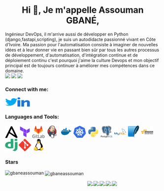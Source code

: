 <h1 align="center">Hi 👋, Je m'appelle Assouman GBANÉ,</h1>
Ingénieur DevOps, il m'arrive aussi de développer en Python (django,fastapi,scripting), je suis un autodidacte passionné vivant en Côte d'Ivoire.
Ma passion pour l'automatisation consiste à imaginer de nouvelles idées et à leur donner vie en passant bien sûr par tous les autres processus de développement, d'automatisation, d'intégration continue et de déploiement continu
c'est pourquoi j'aime la culture Devops et mon objectif principal est de toujours continuer à améliorer mes compétences dans ce domaine.



<div> <a href="https://twitter.com/GbaneAssouma" target="_blank"><img src="https://img.shields.io/badge/Twitter-1DA1F2?style=for-the-badge&logo=twitter&logoColor=white" target="_blank"></a>
<a href="https://www.linkedin.com/in/gbane-assouman" target="_blank"><img src="https://img.shields.io/badge/LinkedIn-0077B5?style=for-the-badge&logo=linkedin&logoColor=white" target="_blank"></a>
<a href="https://github.com/gbaneassouman" target="_blank"><img src="https://img.shields.io/badge/GitHub-100000?style=for-the-badge&logo=github&logoColor=white" target="_blank"></a>
</div><h3 align="left">Connect with me:</h3>
<p align="left">
<a href="https://twitter.com/GbaneAssouma" target="blank"><img align="center" src="https://raw.githubusercontent.com/teamedwardforever/Readme-Generator/71f25dd8b98329b168142a6b782a107b75eab178/svg/Social/twitter.svg" alt="GbaneAssouma" height="30" width="40" /></a><a href="https://linkedin.com/in/gbane-assouman" target="blank"><img align="center" src="https://raw.githubusercontent.com/teamedwardforever/Readme-Generator/71f25dd8b98329b168142a6b782a107b75eab178/svg/Social/linked-in-alt.svg" alt="gbane-assouman" height="30" width="40" /></a></p>

<h3 align="left">Languages and Tools:</h3>
<p align="left">

<img src="https://github.com/gbaneassouman/images/blob/main/screenshots/ansible.png" alt="Ansible" width="40" height="38"/>
<img src="https://github.com/gbaneassouman/images/blob/main/screenshots/terraform.png" alt="Terraform" width="40" height="40"/>
<img src="https://github.com/gbaneassouman/images/blob/main/screenshots/gitlab.png" alt="Gitlab" width="40" height="40"/>
<img src="https://github.com/gbaneassouman/images/blob/main/screenshots/jenkins.png" alt="Jenkins" width="40" height="40"/>
<img src="https://github.com/gbaneassouman/images/blob/main/screenshots/docker.png" alt="Docker" width="42" height="42"/>
<img src="https://github.com/gbaneassouman/images/blob/main/screenshots/kubernetes.png" alt="Kubernetes" width="40" height="40"/>
<img src="https://raw.githubusercontent.com/teamedwardforever/Readme-Generator/71f25dd8b98329b168142a6b782a107b75eab178/svg/Skills/Languages/python-original.svg" alt="Python" width="40" height="40"/>
<img src="https://raw.githubusercontent.com/teamedwardforever/Readme-Generator/71f25dd8b98329b168142a6b782a107b75eab178/svg/Skills/Database/postgresql-original-wordmark.svg" alt="Postgresql" width="40" height="40"/>
<img src="https://raw.githubusercontent.com/teamedwardforever/Readme-Generator/71f25dd8b98329b168142a6b782a107b75eab178/svg/Skills/Database/mysql-original-wordmark.svg" alt="Mysql" width="40" height="40"/>
<img src="https://raw.githubusercontent.com/teamedwardforever/Readme-Generator/71f25dd8b98329b168142a6b782a107b75eab178/svg/Skills/Database/sqlite-icon.svg" alt="Sqlite" width="40" height="40"/>
<img src="https://raw.githubusercontent.com/teamedwardforever/Readme-Generator/71f25dd8b98329b168142a6b782a107b75eab178/svg/Skills/Devops/amazonwebservices-original-wordmark.svg" alt="Amazon Web Services" width="40" height="40"/>
<img src="https://raw.githubusercontent.com/teamedwardforever/Readme-Generator/71f25dd8b98329b168142a6b782a107b75eab178/svg/Skills/Framework/django.svg" alt="Django" width="40" height="40"/>
<img src="https://raw.githubusercontent.com/teamedwardforever/Readme-Generator/71f25dd8b98329b168142a6b782a107b75eab178/svg/Skills/Other/git-scm-icon.svg" alt="Git" width="40" height="40"/>
<img src="https://raw.githubusercontent.com/teamedwardforever/Readme-Generator/71f25dd8b98329b168142a6b782a107b75eab178/svg/Skills/Other/linux-original.svg" alt="Linux" width="40" height="40"/>
</p>

<h3 align="left">Stars</h3>
<img align="left" height="180em" src="https://github-readme-stats.vercel.app/api/top-langs/?username=gbaneassouman&layout=compact&theme=" alt=gbaneassouman />

<p>&nbsp;<img align="center" height="180em" src="https://github-readme-stats.vercel.app/api?username=gbaneassouman&show_icons=true&locale=en&theme=" alt="gbaneassouman" /></p>



<div align="center">
<a href="https://github.com/gbaneassouman">
<img align="center" src="http://github-profile-summary-cards.vercel.app/api/cards/stats?username=gbaneassouman&theme=2077" height="180em" />
<img align="center" src="http://github-profile-summary-cards.vercel.app/api/cards/most-commit-language?username=gbaneassouman&theme=2077" height="180em" />
<img align="center" src="http://github-profile-summary-cards.vercel.app/api/cards/repos-per-language?username=gbaneassouman&theme=2077" height="180em" />
<img align="center" src="http://github-profile-summary-cards.vercel.app/api/cards/productive-time?username=gbaneassouman&theme=2077" height="180em" />
<img align="center" src="http://github-profile-summary-cards.vercel.app/api/cards/profile-details?username=gbaneassouman&theme=2077" height="180em" />
</div>
